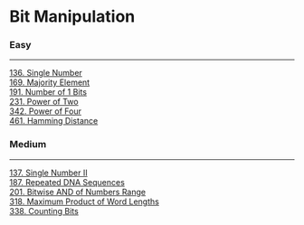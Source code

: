 # Bit Manipulation

### Easy
---
[136. Single Number](../solutions/0136-Single%20Number.md)</br>
[169. Majority Element](../solutions/0169-Majority%20Element.md)</br>
[191. Number of 1 Bits](../solutions/0191-Number%20of%201%20Bits.md)</br>
[231. Power of Two](../solutions/0231-Power%20of%20Two.md)</br>
[342. Power of Four](../solutions/0342-Power%20of%20Four.md)</br>
[461. Hamming Distance](../solutions/0461-Hamming%20Distance.md)</br>

### Medium
---
[137. Single Number II](../solutions/0137-Single%20Number%20II.md)</br>
[187. Repeated DNA Sequences](../solutions/0187-Repeated%20DNA%20Sequences.md)</br>
[201. Bitwise AND of Numbers Range](../solutions/0201-Bitwise%20AND%20of%20Numbers%20Range.md)</br>
[318. Maximum Product of Word Lengths](../solutions/0318-Maximum%20Product%20of%20Word%20Lengths.md)</br>
[338. Counting Bits](../solutions/0338-Counting%20Bits.md)</br>
